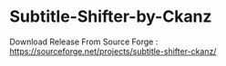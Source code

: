 # Subtitle-Shifter-by-Ckanz
Download Release From Source Forge : https://sourceforge.net/projects/subtitle-shifter-ckanz/
